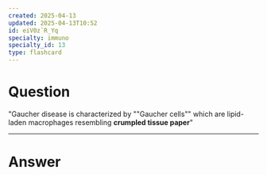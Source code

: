 ```yaml
---
created: 2025-04-13
updated: 2025-04-13T10:52
id: eiV0z`R_Yq
specialty: immuno
specialty_id: 13
type: flashcard
---
```


# Question
"Gaucher disease is characterized by ""Gaucher cells"" which are lipid-laden macrophages resembling **crumpled tissue paper**"

---

# Answer
